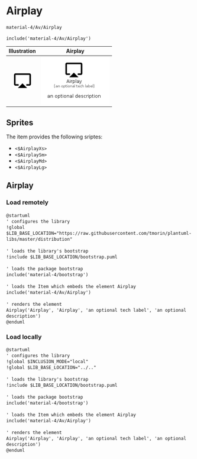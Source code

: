 # Airplay


```text
material-4/Av/Airplay
```

```text
include('material-4/Av/Airplay')
```



| Illustration | Airplay |
| :---: | :---: |
| ![illustration for Illustration](../../material-4/Av/Airplay.png) | ![illustration for Airplay](../../material-4/Av/Airplay.Local.png) |



## Sprites
The item provides the following sriptes:

- `<$AirplayXs>`
- `<$AirplaySm>`
- `<$AirplayMd>`
- `<$AirplayLg>`





## Airplay

### Load remotely
```plantuml
@startuml
' configures the library
!global $LIB_BASE_LOCATION="https://raw.githubusercontent.com/tmorin/plantuml-libs/master/distribution"

' loads the library's bootstrap
!include $LIB_BASE_LOCATION/bootstrap.puml

' loads the package bootstrap
include('material-4/bootstrap')

' loads the Item which embeds the element Airplay
include('material-4/Av/Airplay')

' renders the element
Airplay('Airplay', 'Airplay', 'an optional tech label', 'an optional description')
@enduml
```

### Load locally
```plantuml
@startuml
' configures the library
!global $INCLUSION_MODE="local"
!global $LIB_BASE_LOCATION="../.."

' loads the library's bootstrap
!include $LIB_BASE_LOCATION/bootstrap.puml

' loads the package bootstrap
include('material-4/bootstrap')

' loads the Item which embeds the element Airplay
include('material-4/Av/Airplay')

' renders the element
Airplay('Airplay', 'Airplay', 'an optional tech label', 'an optional description')
@enduml
```

